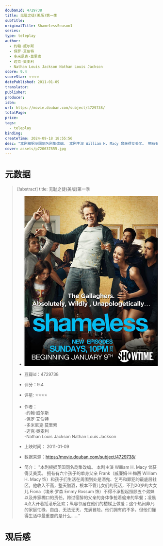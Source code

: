 ```yaml
---
doubanId: 4729738
title: 无耻之徒(美版)第一季
subTitle: 
originalTitle: ShamelessSeason1
series: 
type: teleplay
author: 
  - 约翰·威尔斯 
  - 保罗·艾伯特 
  - 多米尼克·莫里索 
  - 迈克·奥麦利 
  - Nathan Louis Jackson Nathan Louis Jackson
score: 9.4
scoreStar: ⭐⭐⭐⭐
datePublished: 2011-01-09
translator: 
publisher: 
producer: 
isbn: 
url: https://movie.douban.com/subject/4729738/
totalPage: 
price: 
tags:  
  - teleplay
binding: 
createTime: 2024-09-18 18:55:56
desc: "本剧根据英国同名剧集改编。 本剧主演 William H. Macy 曾获得艾美奖。 拥有有六个孩子的单身父亲 Frank（威廉姆·H·梅西 William H. Macy 饰）和孩子们生活在周围到处是酒鬼、乞丐和罪犯的最底层社区。他收入不高，整天酗酒，根本不管儿女们的死活，不到20岁的大女儿 Fiona（埃米·罗森 Emmy Rossum 饰）不得不承担起照顾五个弟妹以及养家糊口的责任。跨过宿醉的父亲的身体争抢着偷来的早餐；凌晨4点大开着摇滚乐狂欢；纵容邻居在他们的楼梯上做爱；这个热闹非凡的家庭忙碌、自由、无法无天、充满冒险。他们拥有的不多，但他们懂得生活中最重要的是什么……"
cover: assets/p720637855.jpg
---
```

# 元数据

> [!abstract] title: 无耻之徒(美版)第一季  
> - ![image|200](assets/p720637855.jpg)
> 
> - 豆瓣id：4729738
> 
> - 评分：9.4
> - 评星: ⭐⭐⭐⭐
> 
> - 作者：  
  -约翰·威尔斯  
  -保罗·艾伯特  
  -多米尼克·莫里索  
  -迈克·奥麦利  
  -Nathan Louis Jackson Nathan Louis Jackson
> 
> 
> - 上映时间： 2011-01-09
> - 数据来源：https://movie.douban.com/subject/4729738/
> - 简介： "本剧根据英国同名剧集改编。 本剧主演 William H. Macy 曾获得艾美奖。 拥有有六个孩子的单身父亲 Frank（威廉姆·H·梅西 William H. Macy 饰）和孩子们生活在周围到处是酒鬼、乞丐和罪犯的最底层社区。他收入不高，整天酗酒，根本不管儿女们的死活，不到20岁的大女儿 Fiona（埃米·罗森 Emmy Rossum 饰）不得不承担起照顾五个弟妹以及养家糊口的责任。跨过宿醉的父亲的身体争抢着偷来的早餐；凌晨4点大开着摇滚乐狂欢；纵容邻居在他们的楼梯上做爱；这个热闹非凡的家庭忙碌、自由、无法无天、充满冒险。他们拥有的不多，但他们懂得生活中最重要的是什么……"


# 观后感
